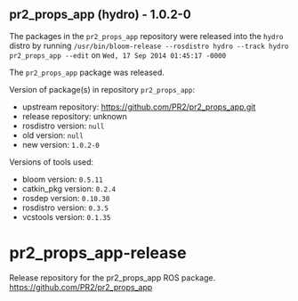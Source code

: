 ## pr2_props_app (hydro) - 1.0.2-0

The packages in the `pr2_props_app` repository were released into the `hydro` distro by running `/usr/bin/bloom-release --rosdistro hydro --track hydro pr2_props_app --edit` on `Wed, 17 Sep 2014 01:45:17 -0000`

The `pr2_props_app` package was released.

Version of package(s) in repository `pr2_props_app`:
- upstream repository: https://github.com/PR2/pr2_props_app.git
- release repository: unknown
- rosdistro version: `null`
- old version: `null`
- new version: `1.0.2-0`

Versions of tools used:
- bloom version: `0.5.11`
- catkin_pkg version: `0.2.4`
- rosdep version: `0.10.30`
- rosdistro version: `0.3.5`
- vcstools version: `0.1.35`


pr2_props_app-release
=====================

Release repository for the pr2_props_app ROS package. https://github.com/PR2/pr2_props_app
